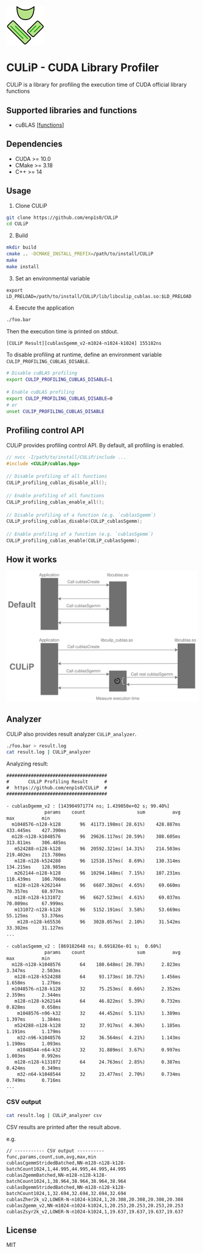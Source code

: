 <img alt='culip_icon' src='./docs/CULiP-icon.svg' width=100>

# CULiP - CUDA Library Profiler

CULiP is a library for profiling the execution time of CUDA official library functions

## Supported libraries and functions

- cuBLAS [[functions](./docs/cublas.md)]

## Dependencies
- CUDA >= 10.0
- CMake >= 3.18
- C++ >= 14

## Usage

1. Clone CULiP
```bash
git clone https://github.com/enp1s0/CULiP
cd CULiP
```

2. Build
```bash
mkdir build
cmake .. -DCMAKE_INSTALL_PREFIX=/path/to/install/CULiP
make
make install
```

3. Set an environmental variable
```
export LD_PRELOAD=/path/to/install/CULiP/lib/libculip_cublas.so:$LD_PRELOAD
```

4. Execute the application
```bash
./foo.bar
```

Then the execution time is printed on stdout.
```
[CULiP Result][cublasSgemm_v2-m1024-n1024-k1024] 155182ns
```

To disable profiling at runtime, define an environment variable `CULIP_PROFILING_CUBLAS_DISABLE`.
```bash
# Disable cuBLAS profiling
export CULIP_PROFILING_CUBLAS_DISABLE=1

# Enable cuBLAS profiling
export CULIP_PROFILING_CUBLAS_DISABLE=0
# or
unset CULIP_PROFILING_CUBLAS_DISABLE
```

## Profiling control API

CULiP provides profiling control API.
By default, all profiling is enabled.

```cpp
// nvcc -I/path/to/install/CULiP/include ...
#include <CULiP/cublas.hpp>

// Disable profiling of all functions
CULiP_profiling_cublas_disable_all();

// Enable profiling of all functions
CULiP_profiling_cublas_enable_all();

// Disable profiling of a function (e.g. `cublasSgemm`)
CULiP_profiling_cublas_disable(CULiP_cublasSgemm);

// Enable profiling of a function (e.g. `cublasSgemm`)
CULiP_profiling_cublas_enable(CULiP_cublasSgemm);
```

## How it works

<img alt='culip_how_it_works' src='./docs/CULiP.svg'>

## Analyzer

CULiP also provides result analyzer `CULiP_analyzer`.

```bash
./foo.bar > result.log
cat result.log | CULiP_analyzer
```

Analyzing result:
```
#####################################
#       CULiP Profiling Result      #
#  https://github.com/enp1s0/CULiP  #
#####################################

- cublasDgemm_v2 : [143904971774 ns; 1.439050e+02 s; 99.40%]
              params    count                   sum          avg          max          min
  m1048576-n128-k128       96  41173.198ms( 28.61%)    428.887ms    433.445ms    427.390ms
  m128-n128-k1048576       96  29626.117ms( 20.59%)    308.605ms    313.811ms    306.485ms
   m524288-n128-k128       96  20592.321ms( 14.31%)    214.503ms    219.402ms    213.780ms
   m128-n128-k524288       96  12510.157ms(  8.69%)    130.314ms    134.215ms    128.985ms
   m262144-n128-k128       96  10294.148ms(  7.15%)    107.231ms    110.439ms    106.706ms
   m128-n128-k262144       96   6687.382ms(  4.65%)     69.660ms     70.357ms     68.977ms
   m128-n128-k131072       96   6627.523ms(  4.61%)     69.037ms     70.009ms     67.999ms
   m131072-n128-k128       96   5152.191ms(  3.58%)     53.669ms     55.125ms     53.376ms
    m128-n128-k65536       96   3028.057ms(  2.10%)     31.542ms     33.302ms     31.127ms
...

- cublasSgemm_v2 : [869182648 ns; 8.691826e-01 s;  0.60%]
              params    count                   sum          avg          max          min
  m128-n128-k1048576       64    180.648ms( 20.78%)      2.823ms      3.347ms      2.503ms
   m128-n128-k524288       64     93.173ms( 10.72%)      1.456ms      1.658ms      1.276ms
  m1048576-n128-k128       32     75.253ms(  8.66%)      2.352ms      2.359ms      2.344ms
   m128-n128-k262144       64     46.822ms(  5.39%)      0.732ms      0.828ms      0.658ms
    m1048576-n96-k32       32     44.452ms(  5.11%)      1.389ms      1.397ms      1.384ms
   m524288-n128-k128       32     37.917ms(  4.36%)      1.185ms      1.191ms      1.179ms
    m32-n96-k1048576       32     36.564ms(  4.21%)      1.143ms      1.190ms      1.093ms
    m1048544-n64-k32       32     31.889ms(  3.67%)      0.997ms      1.003ms      0.992ms
   m128-n128-k131072       64     24.763ms(  2.85%)      0.387ms      0.424ms      0.349ms
    m32-n64-k1048544       32     23.477ms(  2.70%)      0.734ms      0.749ms      0.716ms
...
```

### CSV output
```bash
cat result.log | CULiP_analyzer csv
```

CSV results are printed after the result above.

e.g.
```csv
// ----------- CSV output ----------
func,params,count,sum,avg,max,min
cublasCgemmStridedBatched,NN-m128-n128-k128-batchCount1024,1,44.995,44.995,44.995,44.995
cublasZgemmBatched,NN-m128-n128-k128-batchCount1024,1,38.964,38.964,38.964,38.964
cublasDgemmStridedBatched,NN-m128-n128-k128-batchCount1024,1,32.694,32.694,32.694,32.694
cublasZher2k_v2,LOWER-N-n1024-k1024,1,20.308,20.308,20.308,20.308
cublasZgemm_v2,NN-m1024-n1024-k1024,1,20.253,20.253,20.253,20.253
cublasZsyr2k_v2,LOWER-N-n1024-k1024,1,19.637,19.637,19.637,19.637
```

## License
MIT
